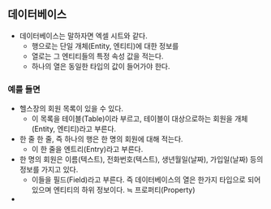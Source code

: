 ## 데이터베이스

- 데이터베이스는 말하자면 엑셀 시트와 같다.
	- 행으로는 단일 개체(Entity, 엔티티)에 대한 정보를
	- 열로는 그 엔티티들의 특정 속성 값을 적는다.
	- 하나의 열은 동일한 타입의 값이 들어가야 한다.

### 예를 들면

- 헬스장의 회원 목록이 있을 수 있다.
	- 이 목록을 테이블(Table)이라 부르고, 테이블이 대상으로하는 회원을 개체(Entity, 엔티티)라고 부른다.
- 한 줄 한 줄, 즉 하나의 행은 한 명의 회원에 대해 적는다.
	- 이 한 줄을 엔트리(Entry)라고 부른다.
- 한 명의 회원은 이름(텍스트), 전화번호(텍스트), 생년월일(날짜), 가입일(날짜) 등의 정보를 가지고 있다. 
	- 이들을 필드(Field)라고 부른다. 즉 데이터베이스의 열은 한가지 타입으로 되어있으며 엔티티의 하위 정보이다. ≒ 프로퍼티(Property)
- 